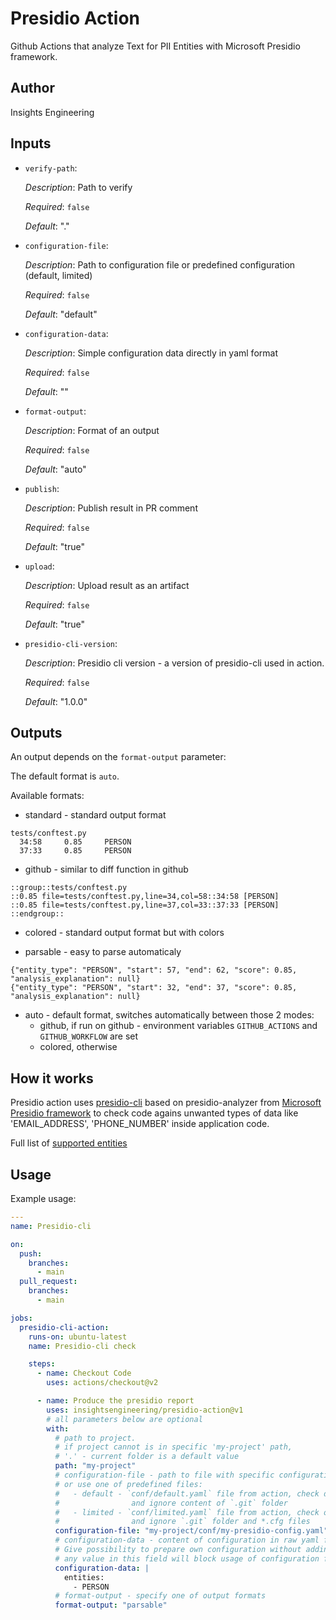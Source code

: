 # Presidio Action

Github Actions that analyze Text for PII Entities with Microsoft Presidio framework.

## Author

Insights Engineering

## Inputs

* `verify-path`:

    _Description_: Path to verify

    _Required_: `false`

    _Default_: "."

* `configuration-file`:

    _Description_: Path to configuration file or predefined configuration (default, limited)

    _Required_: `false`

    _Default_: "default"

* `configuration-data`:

    _Description_: Simple configuration data directly in yaml format

    _Required_: `false`

    _Default_: ""

* `format-output`:

    _Description_: Format of an output

    _Required_: `false`

    _Default_: "auto"

* `publish`:

    _Description_: Publish result in PR comment

    _Required_: `false`

    _Default_: "true"

* `upload`:

    _Description_: Upload result as an artifact

    _Required_: `false`

    _Default_: "true"

* `presidio-cli-version`:

    _Description_: Presidio cli version - a version of presidio-cli used in action.

    _Required_: `false`

    _Default_: "1.0.0"

## Outputs

An output depends on the `format-output` parameter:

The default format is `auto`.

Available formats:

* standard - standard output format

```shell
tests/conftest.py
  34:58     0.85     PERSON
  37:33     0.85     PERSON
```

* github - similar to diff function in github

```shell
::group::tests/conftest.py
::0.85 file=tests/conftest.py,line=34,col=58::34:58 [PERSON] 
::0.85 file=tests/conftest.py,line=37,col=33::37:33 [PERSON] 
::endgroup::
```

* colored - standard output format but with colors

* parsable - easy to parse automaticaly

```shell
{"entity_type": "PERSON", "start": 57, "end": 62, "score": 0.85, "analysis_explanation": null}
{"entity_type": "PERSON", "start": 32, "end": 37, "score": 0.85, "analysis_explanation": null}
```

* auto - default format, switches automatically between those 2 modes:
  * github, if run on github - environment variables `GITHUB_ACTIONS` and `GITHUB_WORKFLOW` are set
  * colored, otherwise

## How it works

Presidio action uses [presidio-cli](https://pypi.org/project/presidio-cli/)
based on presidio-analyzer from [Microsoft Presidio framework](https://github.com/microsoft/presidio)
to check code agains unwanted types of data like 'EMAIL_ADDRESS', 'PHONE_NUMBER' inside application code.

Full list of [supported entities](https://microsoft.github.io/presidio/supported_entities/)

## Usage

Example usage:

```yaml
---
name: Presidio-cli

on:
  push:
    branches:
      - main
  pull_request:
    branches:
      - main

jobs:
  presidio-cli-action:
    runs-on: ubuntu-latest
    name: Presidio-cli check

    steps:
      - name: Checkout Code
        uses: actions/checkout@v2

      - name: Produce the presidio report
        uses: insightsengineering/presidio-action@v1
        # all parameters below are optional
        with:
          # path to project.
          # if project cannot is in specific 'my-project' path,
          # '.' - current folder is a default value
          path: "my-project"
          # configuration-file - path to file with specific configuration
          # or use one of predefined files: 
          #   - default - `conf/default.yaml` file from action, check default list of entities
          #                and ignore content of `.git` folder
          #   - limited - `conf/limited.yaml` file from action, check only PERSON, EMAIL_ADDRESS and CREDIT_CARD
          #                and ignore `.git` folder and *.cfg files
          configuration-file: "my-project/conf/my-presidio-config.yaml"
          # configuration-data - content of configuration in raw yaml format.
          # Give possibility to prepare own configuration without adding file to project
          # any value in this field will block usage of configuration file
          configuration-data: |
            entities:
              - PERSON
          # format-output - specify one of output formats
          format-output: "parsable"

```
